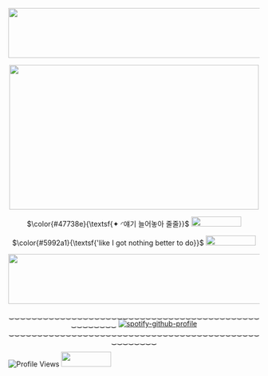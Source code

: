 <p align="center">   <img width="900x417" height="100" src=https://github.com/fallenbutterfly/lyrxqss-2/blob/3e03c3485d58a43cff62ff4173cda249feaa6c88/pdr2kl.png>
</p>
<p align="center">   <img width="500x517" height="290" src=https://github.com/fallenbutterfly/lyrxqss-2/blob/3e03c3485d58a43cff62ff4173cda249feaa6c88/NewJeans%20Hanni%20-%20Zero%20MV.jpg>
</p>
</p><p align="center"> $\color{#47738e}{\textsf{✦ ◜얘기 늘어놓아 줄줄}}$ <img width="100x100" height="20" src=https://i.postimg.cc/ZRtv5PDx/IMG-8933.gif>
</p>
<p align="center"> $\color{#5992a1}{\textsf{'like I got nothing better to do}}$ <img width="100x100" height="20" src=https://i.ibb.co/jwxNCg8/IMG-6410.gif>
</p>
<p align="center">   <img width="900x417" height="100" src=https://github.com/fallenbutterfly/lyrxqss-2/blob/3e03c3485d58a43cff62ff4173cda249feaa6c88/pdr2kl%20(1).png>
</p>





<p align="center"![Profile Views](https://komarev.com/ghpvc/?username=lyrxqss&color=green&label=delusus)

‿‿‿‿‿‿‿‿‿‿‿‿‿‿‿‿‿‿‿‿‿‿‿‿‿‿‿‿‿‿‿‿‿‿‿‿‿‿‿‿‿‿‿‿‿‿‿‿‿‿‿‿
    [![spotify-github-profile](https://spotify-github-profile.kittinanx.com/api/view?uid=cgo1nbhfibb223rkc10kxe6p1&cover_image=true&theme=natemoo-re&show_offline=true&background_color=121212&interchange=true&bar_color=53b14f&bar_color_cover=false)](https://spotify-github-profile.kittinanx.com/api/view?uid=cgo1nbhfibb223rkc10kxe6p1&redirect=true)
‿‿‿‿‿‿‿‿‿‿‿‿‿‿‿‿‿‿‿‿‿‿‿‿‿‿‿‿‿‿‿‿‿‿‿‿‿‿‿‿‿‿‿‿‿‿‿‿‿‿‿‿

![Profile Views](https://komarev.com/ghpvc/?username=lyrxqss&color=blue&label=bunnies) <img width="100x100" height="30" src=https://i.ibb.co/XJkJswt/IMG-9499.gif>
</p>
</p>

